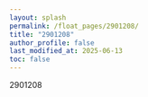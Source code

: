 ```yaml
---
layout: splash
permalink: /float_pages/2901208/
title: "2901208"
author_profile: false
last_modified_at: 2025-06-13
toc: false
---
```

 
2901208
